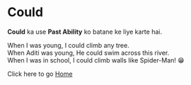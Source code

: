 # Could

**Could** ka use **Past Ability** ko batane ke liye karte hai.

When I was young, I could climb any tree.<br>
When Aditi was young, He could swim across this river.<br>
When I was in school, I could climb walls like Spider-Man! 😁<br>

Click here to go [Home](/README.md)